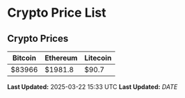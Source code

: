 # Crypto Price List

## Crypto Prices
| Bitcoin | Ethereum | Litecoin |
| ------- | -------- | -------- |
| $83966 | $1981.8 | $90.7 |
**Last Updated:** 2025-03-22 15:33 UTC
**Last Updated:** $DATE$
